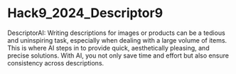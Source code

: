 # Hack9_2024_Descriptor9
DescriptorAI: Writing descriptions for images or products can be a tedious and uninspiring task, especially when dealing with a large volume of items. This is where AI steps in to provide quick, aesthetically pleasing, and precise solutions. With AI, you not only save time and effort but also ensure consistency across descriptions.

